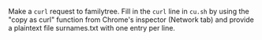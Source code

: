 Make a `curl` request to familytree.
Fill in the `curl` line in `cu.sh` by using the "copy as curl" function from Chrome's inspector (Network tab) and provide a plaintext file surnames.txt with one entry per line.
